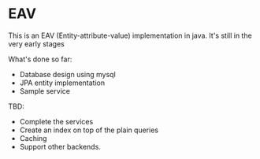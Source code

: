 # EAV

This is an EAV (Entity-attribute-value) implementation in java. It's still in the very early stages

What's done so far:
* Database design using mysql
* JPA entity implementation
* Sample service

TBD:
* Complete the services
* Create an index on top of the plain queries
* Caching
* Support other backends.
